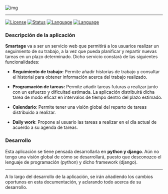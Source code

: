 

![img](https://github.com/jmv74211/Proyecto-cloud-computing/blob/master/images/logoPrincipal.png)

---

[![License](https://img.shields.io/aur/license/yaourt.svg?style=plastic)](https://github.com/jmv74211/Proyecto-cloud-computing/blob/master/LICENSE)
[![Status](https://img.shields.io/badge/Status-documenting-yellow.svg)](https://github.com/jmv74211/Proyecto-cloud-computing/blob/master/README.md)
[![Language](https://img.shields.io/badge/language-python-green.svg)](https://www.python.org/)
[![Language](https://img.shields.io/badge/language-django-green.svg)](https://www.djangoproject.com/)

### Descripción de la aplicación

**Smartage** va a ser un servicio web que permitirá a los usuarios realizar un seguimiento de su trabajo, a la vez que pueda planificar y repartir nuevas tareas en un plazo determinado. Dicho servicio constará de las siguientes funcionalidades:

- **Seguimiento de trabajo:** Permite añadir historias de trabajo y consultar el historial para obtener información acerca del trabajo realizado.

- **Programación de tareas:** Permite añadir tareas futuras a realizar junto con un esfuerzo y dificultad estimada. La aplicación distribuirá dicha tarea de modo eficaz en intervalos de tiempo dentro del plazo estimado.

- **Calendario**: Permite tener una visión global del reparto de tareas distribuido a realizar.

- **Daily work**: Propone al usuario las tareas a realizar en el día actual de acuerdo a su agenda de tareas.

### Desarrollo

Esta aplicación se tiene pensada desarrollarla en **python y django**. Aún no tengo una visión global de cómo se desarrollará, puesto que desconozco el lenguaje de programación (python) y dicho framework (django).

---

A lo largo del desarrollo de la aplicación, se irán añadiendo los cambios oportunos en esta documentación, y aclarando todo acerca de su desarrollo.
